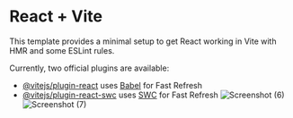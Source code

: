 # React + Vite

This template provides a minimal setup to get React working in Vite with HMR and some ESLint rules.

Currently, two official plugins are available:

- [@vitejs/plugin-react](https://github.com/vitejs/vite-plugin-react/blob/main/packages/plugin-react/README.md) uses [Babel](https://babeljs.io/) for Fast Refresh
- [@vitejs/plugin-react-swc](https://github.com/vitejs/vite-plugin-react-swc) uses [SWC](https://swc.rs/) for Fast Refresh
![Screenshot (6)](https://github.com/user-attachments/assets/36d6b108-08e5-4142-bdae-b5f70234f289)
![Screenshot (7)](https://github.com/user-attachments/assets/973fbaba-c13c-45b7-92ed-eeed3f07cf79)
